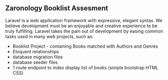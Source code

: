 ## Zaronology Booklist Assesment

Laravel is a web application framework with expressive, elegant syntax. We believe development must be an enjoyable and creative experience to be truly fulfilling. Laravel takes the pain out of development by easing common tasks used in many web projects, such as:

- Booklist Project - containing Books matched with Authors and Genres
- Eloquent relationships
- database migration files
- database seeder files
- 1 route endpoint to index display list of books (simple bootstrap HTML CSS)